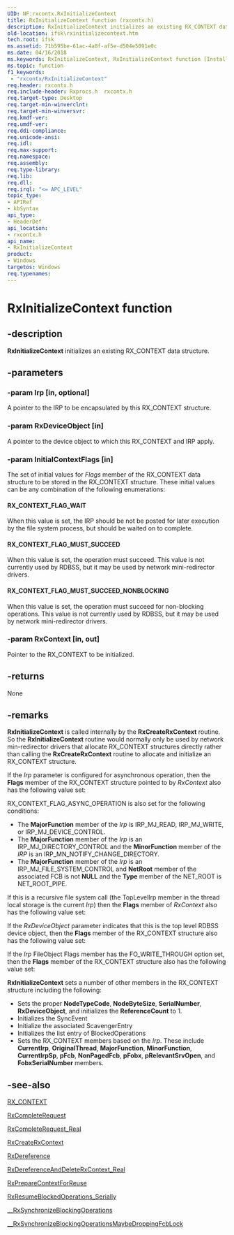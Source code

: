 ```yaml
---
UID: NF:rxcontx.RxInitializeContext
title: RxInitializeContext function (rxcontx.h)
description: RxInitializeContext initializes an existing RX_CONTEXT data structure.
old-location: ifsk\rxinitializecontext.htm
tech.root: ifsk
ms.assetid: 71b595be-61ac-4a8f-af5e-d504e5091e0c
ms.date: 04/16/2018
ms.keywords: RxInitializeContext, RxInitializeContext function [Installable File System Drivers], ifsk.rxinitializecontext, rxcontx/RxInitializeContext, rxref_4092dc37-eda5-4293-ab39-bec3ed2753f6.xml
ms.topic: function
f1_keywords:
 - "rxcontx/RxInitializeContext"
req.header: rxcontx.h
req.include-header: Rxprocs.h  rxcontx.h
req.target-type: Desktop
req.target-min-winverclnt: 
req.target-min-winversvr: 
req.kmdf-ver: 
req.umdf-ver: 
req.ddi-compliance: 
req.unicode-ansi: 
req.idl: 
req.max-support: 
req.namespace: 
req.assembly: 
req.type-library: 
req.lib: 
req.dll: 
req.irql: "<= APC_LEVEL"
topic_type:
- APIRef
- kbSyntax
api_type:
- HeaderDef
api_location:
- rxcontx.h
api_name:
- RxInitializeContext
product:
- Windows
targetos: Windows
req.typenames: 
---
```


# RxInitializeContext function


## -description


<b>RxInitializeContext</b> initializes an existing RX_CONTEXT data structure. 


## -parameters




### -param Irp [in, optional]

A pointer to the IRP to be encapsulated by this RX_CONTEXT structure.


### -param RxDeviceObject [in]

A pointer to the device object to which this RX_CONTEXT and IRP apply.


### -param InitialContextFlags [in]

The set of initial values for <i>Flags</i> member of the RX_CONTEXT data structure to be stored in the RX_CONTEXT structure. These initial values can be any combination of the following enumerations:





#### RX_CONTEXT_FLAG_WAIT

When this value is set, the IRP should be not be posted for later execution by the file system process, but should be waited on to complete.



#### RX_CONTEXT_FLAG_MUST_SUCCEED

When this value is set, the operation must succeed. This value is not currently used by RDBSS, but it may be used by network mini-redirector drivers. 



#### RX_CONTEXT_FLAG_MUST_SUCCEED_NONBLOCKING

When this value is set, the operation must succeed for non-blocking operations. This value is not currently used by RDBSS, but it may be used by network mini-redirector drivers. 


### -param RxContext [in, out]

Pointer to the RX_CONTEXT to be initialized.


## -returns



None 




## -remarks



<b>RxInitializeContext</b> is called internally by the <b>RxCreateRxContext</b> routine. So the <b>RxInitializeContext</b> routine would normally only be used by network min-redirector drivers that allocate RX_CONTEXT structures directly rather than calling the <b>RxCreateRxContext</b> routine to allocate and initialize an RX_CONTEXT structure. 

If the <i>Irp</i> parameter is configured for asynchronous operation, then the <b>Flags</b> member of the RX_CONTEXT structure pointed to by <i>RxContext</i> also has the following value set:



RX_CONTEXT_FLAG_ASYNC_OPERATION is also set for the following conditions:

<ul>
<li>
The <b>MajorFunction</b> member of the <i>Irp</i> is IRP_MJ_READ, IRP_MJ_WRITE, or IRP_MJ_DEVICE_CONTROL.

</li>
<li>
The <b>MajorFunction</b> member of the <i>Irp</i> is an IRP_MJ_DIRECTORY_CONTROL and the <b>MinorFunction</b> member of the <i>IRP</i> is an IRP_MN_NOTIFY_CHANGE_DIRECTORY.

</li>
<li>
The <b>MajorFunction</b> member of the <i>Irp</i> is an IRP_MJ_FILE_SYSTEM_CONTROL and <b>NetRoot</b> member of the associated FCB is not <b>NULL</b> and the <b>Type</b> member of the NET_ROOT is NET_ROOT_PIPE.

</li>
</ul>
If this is a recursive file system call (the TopLevelIrp member in the thread local storage is the current <i>Irp</i>) then the <b>Flags</b> member of <i>RxContext</i> also has the following value set:



If the <i>RxDeviceObject</i> parameter indicates that this is the top level RDBSS device object, then the <b>Flags</b> member of the RX_CONTEXT structure also has the following value set:



If the <i>Irp</i> FileObject Flags member has the FO_WRITE_THROUGH option set, then the <b>Flags</b> member of the RX_CONTEXT structure also has the following value set:



<b>RxInitializeContext</b> sets a number of other members in the RX_CONTEXT structure including the following:

<ul>
<li>
Sets the proper <b>NodeTypeCode</b>, <b>NodeByteSize</b>, <b>SerialNumber</b>, <b>RxDeviceObject</b>, and initializes the <b>ReferenceCount</b> to 1.

</li>
<li>
Initializes the SyncEvent

</li>
<li>
Initialize the associated ScavengerEntry

</li>
<li>
Initializes the list entry of BlockedOperations

</li>
<li>
Sets the RX_CONTEXT members based on the <i>Irp</i>. These include <b>CurrentIrp</b>, <b>OriginalThread</b>, <b>MajorFunction</b>, <b>MinorFunction</b>, <b>CurrentIrpSp</b>, <b>pFcb</b>, <b>NonPagedFcb</b>, <b>pFobx</b>, <b>pRelevantSrvOpen</b>, and <b>FobxSerialNumber</b> members.

</li>
</ul>



## -see-also




<a href="https://docs.microsoft.com/windows-hardware/drivers/ddi/content/rxcontx/ns-rxcontx-_rx_context">RX_CONTEXT</a>



<a href="https://docs.microsoft.com/windows-hardware/drivers/ddi/content/rxprocs/nf-rxprocs-rxcompleterequest">RxCompleteRequest</a>



<a href="https://docs.microsoft.com/windows-hardware/drivers/ddi/content/rxprocs/nf-rxprocs-rxcompleterequest_real">RxCompleteRequest_Real</a>



<a href="https://docs.microsoft.com/windows-hardware/drivers/ddi/content/rxcontx/nf-rxcontx-rxcreaterxcontext">RxCreateRxContext</a>



<a href="https://docs.microsoft.com/windows-hardware/drivers/ddi/content/rxprocs/nf-rxprocs-rxdereference">RxDereference</a>



<a href="https://docs.microsoft.com/windows-hardware/drivers/ddi/content/rxcontx/nf-rxcontx-rxdereferenceanddeleterxcontext_real">RxDereferenceAndDeleteRxContext_Real</a>



<a href="https://docs.microsoft.com/windows-hardware/drivers/ddi/content/rxcontx/nf-rxcontx-rxpreparecontextforreuse">RxPrepareContextForReuse</a>



<a href="https://docs.microsoft.com/windows-hardware/drivers/ddi/content/rxcontx/nf-rxcontx-rxresumeblockedoperations_serially">RxResumeBlockedOperations_Serially</a>



<a href="https://docs.microsoft.com/windows-hardware/drivers/ddi/content/rxcontx/nf-rxcontx-__rxsynchronizeblockingoperations">__RxSynchronizeBlockingOperations</a>



<a href="https://docs.microsoft.com/windows-hardware/drivers/ifs/--rxsynchronizeblockingoperationsmaybedroppingfcblock">__RxSynchronizeBlockingOperationsMaybeDroppingFcbLock</a>
 

 

